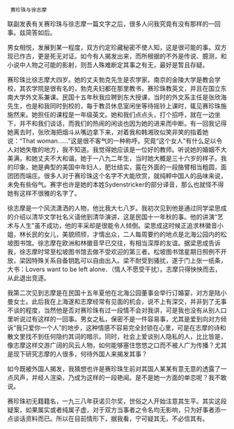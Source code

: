      赛珍珠与徐志摩 

   联副发表有关赛珍珠与徐志摩一篇文字之后，很多人问我究竟有没有那样的一回事。兹简答如后。 

   男女相悦，发展到某一程度，双方约定珍藏秘密不使人知，这是很可能的事。双方现已作古，更是死无对证。如今有人揭发出来，而所根据的不外是传说、臆测，和小说中人物之可能的影射，则吾人殊难断定其事之有无，最好是暂且存疑。 

   赛珍珠比徐志摩大四岁。她的丈夫勃克先生是农学家。南京的金陵大学是教会学校，其农学院是很有名的，勃克夫妇都在那里教书，赛珍珠教英文，并且在国立东南大学外文系兼课。民国十五年秋我应聘到东大授课，当时的外文系主任是张欣海先生，也是和我同时到校的，每于教员休息室闲坐等待摇铃上课时，辄见赛珍珠施施然来。她担任的课程是一年级英文。她和我们点点头，打个招呼，就在一边坐下，并不和我们谈话，而我们的热闹的闲谈也因为她的进来而中断。有一回我记得她离去时，张欣海把烟斗从嘴边拿下来，对着我和韩湘玫似笑非笑的指着她说：“That woman……”这是很不客气的一种称呼。究竟“这个女人”有什么足以令人对她失敬的地方，我不知道。我觉得她应该是一位好的教师。听说她的婚姻不大美满，和她丈夫不大和谐。她于一八九二年生，当时她大概是三十六岁的样子。我的印象，她是典型的美国中年妇人，肥壮结实，露在外面的一段胳臂相当粗圆，面团团而端庄。很多人对于赛珍珠这个名字不大能欣赏，就纯粹中国人的品味来说，未免有些俗气。赛字也许是她的本姓Sydenstricker的部分译音，那么也就怪不得她有这样不很雅的名字了。 

   徐志摩是一个风流潇洒的人物，他比我大七八岁。我初次见到他是通过同学梁思成的介绍以清华文学社名义请他到清华演讲，这是民国十一年秋的事。他的讲演“艺术与人生”虽不成功，他的丰采却是很能令人倾倒。梁思成这时候正追求林徽音小姐，林长民的女儿，美貌颀颀，才情出众，二人每周要约的地点是北海公园内的松坡图书馆。徐志摩在欧洲和林徽音早已交往，有相当深厚的友谊。据梁思成告诉我，徐志摩时常至松坡图书馆去做不受欢迎的第三者。松坡图书馆星期日照例不开放，梁因特殊关系自备钥匙可以自由出入。梁不耐受到骚扰，遂于门上张一纸条，大书：Lovers want to be left alone．（情人不愿受干扰）。志摩只得怏怏而去，从此退出竞逐。 

   我第二次见到志摩是在民国十五年夏他在北海公园董事会举行订婚宴，对方是陆小曼女士。此后我在上海遂和志摩经常有见面的机会，说不上有深交，并非到了无事不谈的程度，当然他是否对赛珍珠有过一段情不会对我讲，可是我也没有从别人口里听说过有这样的一回事。男女之私，保密不是一件容易事，尤其是爱到向对方倾诉“我只爱你一个人”的地步，这种情感不容易完全封锁在心里，可是在志摩的诗和散文里找不到任何隐约其词的暗示。同时，社会上爱谈别人隐私的人，比比皆是，像志摩这样交游广阔的风云人物，如何能够塞住悠悠之口而不被人广为传播？尤其是现下研究志摩的人很多，何待外国人来揭发其事？ 

   如今既被外国人揭发，我猜想也许是赛珍珠生前对其国人某某有意无意的透露了一点风声，并经人渲染，乃成为这样的一段艳闻。是不是她一方面的单恋呢？我不敢说。 

   赛珍珠初无籍籍名，一九三八年获诺贝尔奖，世俗之人开始注意其生平。其实这段疑案，如果属实或者纯属子虚，对于双方当事者之令名均无影响，只为好事者添一点谈话资料而已。所以在目前情形下，据我看，宁可疑其无，不必信其有。 

